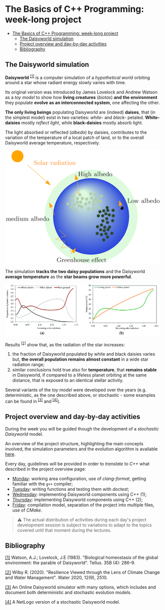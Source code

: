 # The Basics of C++ Programming: week-long project

- [The Basics of C++ Programming: week-long project](#the-basics-of-c-programming-week-long-project)
  - [The Daisyworld simulation](#the-daisyworld-simulation)
  - [Project overview and day-by-day activities](#project-overview-and-day-by-day-activities)
  - [Bibliography](#bibliography)

## The Daisyworld simulation

**Daisyworld** <sup> [[1]](#bibliography)</sup> is a computer simulation of a
_hypothetical world_ orbiting around a star whose radiant energy slowly varies
with time.

Its original version was introduced by James Lovelock and Andrew Watson as a
_toy model_ to show how **living creatures** (_biotas_) **and the environment**
they populate **evolve as an interconnected system**, one affecting the other.

**The only living beings** populating Daisyworld are (indeed) **daises**, that
(in the simplest model) exist in two varieties: _white-_ and _black-_ petaled.
**White-daisies** mostly _reflect light_, while **black-daisies** mostly absorb
light.

The light absorbed or reflected (_albedo_) by daisies, contributes to the
variation of the temperature of a local patch of land, or to the overall
Daisyworld average temperature, respectively.

![Daisyworld simulation results](figs/daisyworld_schema.png)

The simulation **tracks the two daisy populations** and the Daisyworld **average
temperature** as the **star beams grow more powerful**.

![Daisyworld simulation results](figs/daisyworld_results.png)

Results<sup> [[2]](#bibliography)</sup> show that, as the radiation of the star
increases:

1. the fraction of Daisyworld populated by white and black daisies varies but,
   **the overall population remains almost constant** in a wide star radiation
   range;
2. similar conclusions hold true also for **temperature**, that **remains
   stable** in Daisyworld, if compared to a lifeless planet orbiting at the same
   distance, that is exposed to an identical stellar activity.

Several variants of the _toy model_ were developed over the years (e.g.
deterministic, as the one described above, or stochastic - some examples can be
found in<sup> [[3]](#bibliography)</sup> and<sup> [[4]](#bibliography)</sup>).

## Project overview and day-by-day activities

During the week you will be guided though the development of a _stochastic
Daisyworld_ model.

An overview of the project structure, highlighting the main concepts involved,
the simulation parameters and the evolution algorithm is available
[here](project_overview.md).

Every day, guidelines will be provided in order to _translate to C++_ what
described in the project overview page:

- [Monday](day1.md): working area configuration, use of _clang-format_,
  getting familiar with the `g++` compiler;
- [Tuesday](day2.md): writing functions and testing them with _doctest_;
- [Wednesday](day3.md): implementing Daisyworld components using C++ (1);
- [Thursday](day4.md): implementing Daisyworld components using C++ (2);
- [Friday](day5.md): compilation model, separation of the project into
  multiple files, use of _CMake_.

> :warning: The actual distribution of activities during each day's project
> development session is subject to variations to adapt to the topics covered
> until that moment during the lectures.

## Bibliography

[[1]](https://onlinelibrary.wiley.com/doi/abs/10.1111/j.1600-0889.1983.tb00031.x)
Watson, A.J.; Lovelock, J.E (1983). "Biological homeostasis of the global
environment: the parable of Daisyworld". Tellus. 35B (4): 286–9.

[[2]](https://www.mdpi.com/2073-4441/12/9/2510) Wilby R. (2020). "Resilience
Viewed through the Lens of Climate Change and Water Management". Water 2020,
12(9), 2510.

[[3]](https://gingerbooth.com/html5/daisy/help/index.html) An Online Daisyworld
simulator with many options, which includes and document both deterministic
and stochastic evolution models.

[[4]](http://ccl.northwestern.edu/netlogo/models/Daisyworld) A NetLogo version
of a stochastic Daisyworld model.
